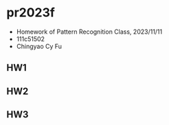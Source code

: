 # pr2023f
- Homework of Pattern Recognition Class, 2023/11/11
- 111c51502
- Chingyao Cy Fu

## HW1 [](https://github.com/fu402138670/pr2023f/tree/main/hw01)
## HW2 [](https://github.com/fu402138670/pr2023f/tree/main/hw02)
## HW3 [](https://github.com/fu402138670/pr2023f/tree/main/hw03)
